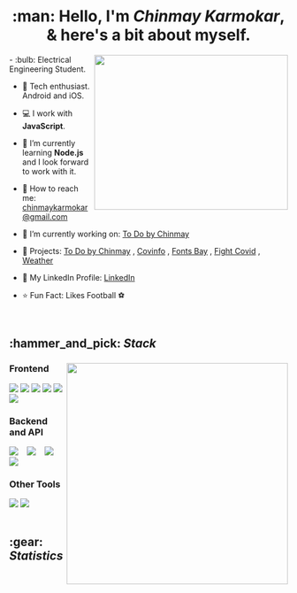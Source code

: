 <h1 align="center">:man: Hello, I'm <i>Chinmay Karmokar</i>, & here's a bit about myself.</h1>

<div>
  <img align="right" width="350" height="280" src="https://media1.tenor.com/images/9fb771fb621c29b0a2eae945b5ceeeb3/tenor.gif?itemid=19019116">
  - :bulb: Electrical Engineering Student.

- :iphone: Tech enthusiast. Android and iOS.

- :computer: I work with <b>JavaScript</b>.

- 🌱 I’m currently learning <b>Node.js</b> and I look forward to work with it.

- :email: How to reach me: chinmaykarmokar@gmail.com

- 🔭 I’m currently working on: <a href="https://todobychinmay.herokuapp.com/">To Do by Chinmay</a>

- :pencil: Projects: <a href="https://todobychinmay.herokuapp.com/">To Do by Chinmay</a> , <a href="https://covinfoin.herokuapp.com/">Covinfo</a> , <a href="https://chinmaykarmokar.github.io/fonts">Fonts Bay</a> , <a href="https://fightwithcovid.github.io/">Fight Covid</a> , <a href="https://chinmaykarmokar.github.io/weatherapp/">Weather</a>

- :file_folder: My LinkedIn Profile: <a href="https://www.linkedin.com/in/chinmay-karmokar-b0042b174">LinkedIn</a>

- :star: Fun Fact: Likes Football :soccer:
</div>

<br/>

<h2>:hammer_and_pick: <i>Stack</i></h2>

<div>
  <img align="right" width="400" src="https://cdn.dribbble.com/users/644659/screenshots/1920053/dri2.gif">
  <h3>Frontend</h3>
    <img src="https://img.icons8.com/officel/50/000000/react.png"/>
    <img src="https://img.icons8.com/color/48/000000/javascript.png"/>
    <img src="https://img.icons8.com/color/48/000000/html-5--v1.png"/>
    <img src="https://img.icons8.com/color/48/000000/css3.png"/>
    <img src="https://img.icons8.com/color/48/000000/bootstrap.png"/>
    <img src="https://img.icons8.com/color-glass/48/000000/handlebar-mustache.png"/>
    <br/>
  <h3>Backend and API</h3>
    <img src="https://img.icons8.com/color/48/000000/nodejs.png"/> &nbsp;&nbsp;
    <img src="https://img.icons8.com/color/48/000000/postgreesql.png"/> &nbsp;&nbsp;
    <img src="https://img.icons8.com/color/48/000000/mysql-logo.png"/> &nbsp;&nbsp;
    <img src="https://img.icons8.com/color/48/000000/npm.png"/>
    <br/>
  <h3>Other Tools</h3>
    <img src="https://img.icons8.com/color/48/000000/git.png"/>
    <img src="https://img.icons8.com/color/48/000000/heroku.png"/>
</div>

<br/>

<h2>:gear: <i>Statistics</i></h2>

<div>
  <img width="400" align="center" src="https://github-readme-stats.vercel.app/api?username=chinmaykarmokar&show_icons=truecount_private=true&include_all_commits=true&hide=issues,contribs>
  <img align="right" src="https://github-readme-stats.vercel.app/api/top-langs/?username=chinmaykarmokar&layout=compact&hide=issues,contribs>
</div>
